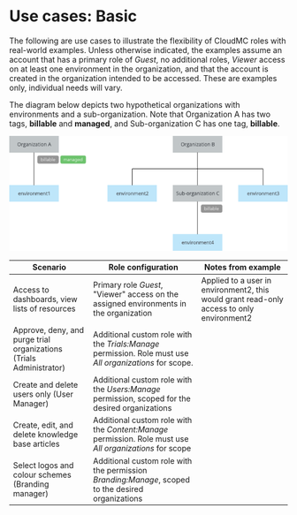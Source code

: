 # Use cases: Basic
The following are use cases to illustrate the flexibility of CloudMC roles with real-world examples.  Unless otherwise indicated, the examples assume an account that has a primary role of *Guest*, no additional roles,  *Viewer* access on at least one environment in the organization, and that the account is created in the organization intended to be accessed.  These are examples only, individual needs will vary.

The diagram below depicts two hypothetical organizations with environments and a sub-organization.  Note that Organization A has two tags, **billable** and **managed**, and Sub-organization C has one tag, **billable**.

![use cases diagram](use_cases-en.png)

| Scenario | Role configuration | Notes from example |
| --- | --- | --- |
| Access to dashboards, view lists of resources | Primary role *Guest*, "Viewer" access on the assigned environments in the organization | Applied to a user in environment2, this would grant read-only access to only environment2 |
| Approve, deny, and purge trial organizations (Trials Administrator) | Additional custom role with the *Trials:Manage* permission.  Role must use *All organizations* for scope. |
| Create and delete users only (User Manager) | Additional custom role with the *Users:Manage* permission, scoped for the desired organizations |
| Create, edit, and delete knowledge base articles | Additional custom role with the *Content:Manage* permission.  Role must use *All organizations* for scope |
| Select logos and colour schemes (Branding manager) | Additional custom role with the permission *Branding:Manage*, scoped to the desired organizations |
